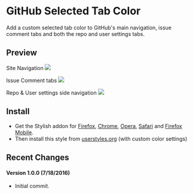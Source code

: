 # GitHub Selected Tab Color

Add a custom selected tab color to GitHub's main navigation, issue comment tabs and both the repo and user settings tabs.

## Preview

Site Navigation
![](https://cloud.githubusercontent.com/assets/136959/16926830/2278a662-4cf0-11e6-82d9-bab597113a7d.png)

Issue Comment tabs
![](https://cloud.githubusercontent.com/assets/136959/16926837/2fe44d6a-4cf0-11e6-89e3-840d30e0e223.png)

Repo & User settings side navigation
![](https://cloud.githubusercontent.com/assets/136959/16926846/387d1984-4cf0-11e6-9dbb-d8ad1b160bc2.png)

## Install

* Get the Stylish addon for [Firefox](https://addons.mozilla.org/en-US/firefox/addon/2108/), [Chrome](https://chrome.google.com/extensions/detail/fjnbnpbmkenffdnngjfgmeleoegfcffe), [Opera](https://addons.opera.com/en/extensions/details/stylish/), [Safari](http://sobolev.us/stylish/) and [Firefox Mobile](https://addons.mozilla.org/en-US/firefox/addon/2108/).
* Then install this style from [userstyles.org](https://userstyles.org/styles/130386/github-selected-tab-color) (with custom color settings)

## Recent Changes

#### Version 1.0.0 (7/18/2016)

* Initial commit.
